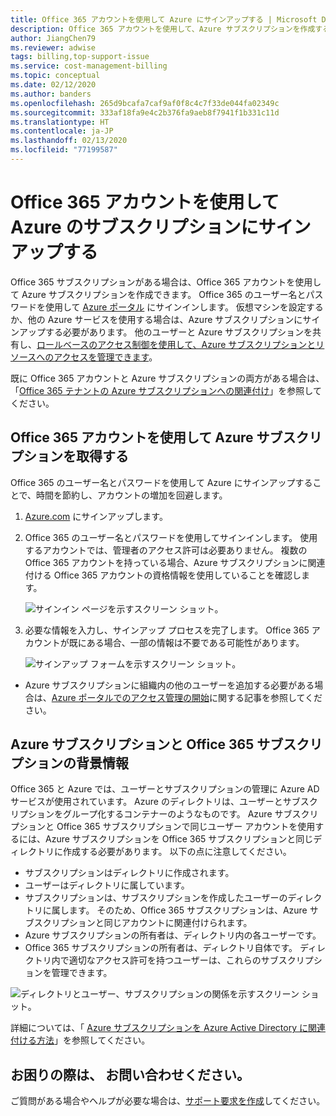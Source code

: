 ```yaml
---
title: Office 365 アカウントを使用して Azure にサインアップする | Microsoft Docs
description: Office 365 アカウントを使用して、Azure サブスクリプションを作成する方法を説明します
author: JiangChen79
ms.reviewer: adwise
tags: billing,top-support-issue
ms.service: cost-management-billing
ms.topic: conceptual
ms.date: 02/12/2020
ms.author: banders
ms.openlocfilehash: 265d9bcafa7caf9af0f8c4c7f33de044fa02349c
ms.sourcegitcommit: 333af18fa9e4c2b376fa9aeb8f7941f1b331c11d
ms.translationtype: HT
ms.contentlocale: ja-JP
ms.lasthandoff: 02/13/2020
ms.locfileid: "77199587"
---
```

# <a name="sign-up-for-an-azure-subscription-with-your-office-365-account"></a>Office 365 アカウントを使用して Azure のサブスクリプションにサインアップする
Office 365 サブスクリプションがある場合は、Office 365 アカウントを使用して Azure サブスクリプションを作成できます。 Office 365 のユーザー名とパスワードを使用して [Azure ポータル](https://portal.azure.com/) にサインインします。 仮想マシンを設定するか、他の Azure サービスを使用する場合は、Azure サブスクリプションにサインアップする必要があります。 他のユーザーと Azure サブスクリプションを共有し、[ロールベースのアクセス制御を使用して、Azure サブスクリプションとリソースへのアクセスを管理できます](https://docs.microsoft.com/azure/role-based-access-control/role-assignments-portal)。

既に Office 365 アカウントと Azure サブスクリプションの両方がある場合は、「[Office 365 テナントの Azure サブスクリプションへの関連付け](../../active-directory/fundamentals/active-directory-how-subscriptions-associated-directory.md)」を参照してください。

## <a name="get-an-azure-subscription-using-your-office-365-account"></a>Office 365 アカウントを使用して Azure サブスクリプションを取得する

Office 365 のユーザー名とパスワードを使用して Azure にサインアップすることで、時間を節約し、アカウントの増加を回避します。

1. [Azure.com](https://account.azure.com/signup?offer=MS-AZR-0044p&appId=docs) にサインアップします。
2. Office 365 のユーザー名とパスワードを使用してサインインします。 使用するアカウントでは、管理者のアクセス許可は必要ありません。 複数の Office 365 アカウントを持っている場合、Azure サブスクリプションに関連付ける Office 365 アカウントの資格情報を使用していることを確認します。

   ![サインイン ページを示すスクリーン ショット。](./media/office-365-account-for-azure-subscription/billing-sign-in-with-office-365-account.png)

3. 必要な情報を入力し、サインアップ プロセスを完了します。 Office 365 アカウントが既にある場合、一部の情報は不要である可能性があります。

    ![サインアップ フォームを示すスクリーン ショット。](./media/office-365-account-for-azure-subscription/billing-azure-sign-up-fill-information.png)

- Azure サブスクリプションに組織内の他のユーザーを追加する必要がある場合は、[Azure ポータルでのアクセス管理の開始](../../role-based-access-control/overview.md)に関する記事を参照してください。

## <a id="more-about-subs">Azure サブスクリプションと Office 365 サブスクリプションの背景情報</a>
Office 365 と Azure では、ユーザーとサブスクリプションの管理に Azure AD サービスが使用されています。 Azure のディレクトリは、ユーザーとサブスクリプションをグループ化するコンテナーのようなものです。 Azure サブスクリプションと Office 365 サブスクリプションで同じユーザー アカウントを使用するには、Azure サブスクリプションを Office 365 サブスクリプションと同じディレクトリに作成する必要があります。 以下の点に注意してください。

* サブスクリプションはディレクトリに作成されます。
* ユーザーはディレクトリに属しています。
* サブスクリプションは、サブスクリプションを作成したユーザーのディレクトリに属します。 そのため、Office 365 サブスクリプションは、Azure サブスクリプションと同じアカウントに関連付けられます。
* Azure サブスクリプションの所有者は、ディレクトリ内の各ユーザーです。
* Office 365 サブスクリプションの所有者は、ディレクトリ自体です。 ディレクトリ内で適切なアクセス許可を持つユーザーは、これらのサブスクリプションを管理できます。

![ディレクトリとユーザー、サブスクリプションの関係を示すスクリーン ショット。](./media/office-365-account-for-azure-subscription/19-background-information.png)

詳細については、「 [Azure サブスクリプションを Azure Active Directory に関連付ける方法](../../active-directory/fundamentals/active-directory-how-subscriptions-associated-directory.md)」を参照してください。

## <a name="need-help-contact-us"></a>お困りの際は、 お問い合わせください。

ご質問がある場合やヘルプが必要な場合は、[サポート要求を作成](https://go.microsoft.com/fwlink/?linkid=2083458)してください。
